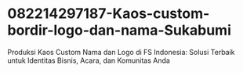 # 082214297187-Kaos-custom-bordir-logo-dan-nama-Sukabumi
Produksi Kaos Custom Nama dan Logo di FS Indonesia: Solusi Terbaik untuk Identitas Bisnis, Acara, dan Komunitas Anda
